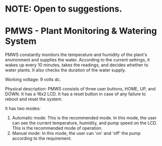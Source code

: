 # NOTE: Open to suggestions.
# PMWS - Plant Monitoring & Watering System
PMWS constantly monitors the temperature and humidity of the plant's environment and supplies the water. According to the current settings, it wakes up every 10 minutes, takes the readings, and decides whether to water plants. It also checks the duration of the water supply.

Working voltage: 9 volts dc.

Physical description:
PMWS consists of three user buttons, HOME, UP, and DOWN.
It has a 16x2 LCD.
It has a reset button in case of any failure to reboot and reset the system.

It has two modes:
1. Automatic mode: This is the recommended mode. In this mode, the user can see the current temperature, humidity, and pump speed on the LCD.  This is the recommended mode of operation.
2. Manual mode: In this mode, the user can 'on' and 'off' the pump according to the requirement.
